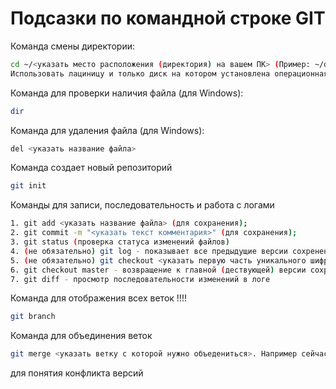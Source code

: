 # Подсазки по командной строке GIT

Команда смены директории:
```sh
cd ~/<указать место расположения (директория) на вашем ПК> (Пример: ~/desktop/tasks)
Использовать лациницу и только диск на котором установлена операционная система
```
Команда для проверки наличия файла (для Windows):
```sh
dir
```
Команда для удаления файла (для Windows):
```sh
del <указать название файла>
```
Команда создает новый репозиторий
```sh
git init
```

Команды для записи, последовательность и работа с логами
```sh
1. git add <указать название файла> (для сохранения);
2. git commit -m "<указать текст комментария>" (для сохранения);
3. git status (проверка статуса изменений файлов)
4. (не обязательно) git log - показывает все предыдущие версии сохренения с уникальным 40 значным шифром (git log --oneline (сокращеная версия));
5. (не обязательно) git checkout <указать первую часть уникального шифра или нужную ветку> переход к нужной версии (например если нужно откатиться назад) сохренения;
6. git checkout master - возвращение к главной (дествующей) версии сохранения. 
7. git diff - просмотр последовательности изменений в логе
```
Команда для отображения всех веток !!!!
```sh
git branch
```
Команда для объединения веток
```sh
git merge <указать ветку с которой нужно объедениться>. Например сейчас ветка master, а ее нужно объеденить с веткой new_doc
```
для понятия конфликта версий
